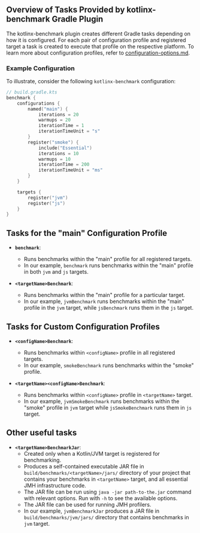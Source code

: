 ## Overview of Tasks Provided by kotlinx-benchmark Gradle Plugin

The kotlinx-benchmark plugin creates different Gradle tasks depending on how it is configured.
For each pair of configuration profile and registered target a task is created to execute that profile on the respective platform.
To learn more about configuration profiles, refer to [configuration-options.md](configuration-options.md).

### Example Configuration

To illustrate, consider the following `kotlinx-benchmark` configuration:

```kotlin
// build.gradle.kts
benchmark {
    configurations {
        named("main") {
            iterations = 20
            warmups = 20
            iterationTime = 1
            iterationTimeUnit = "s"
        }
        register("smoke") {
            include("Essential")
            iterations = 10
            warmups = 10
            iterationTime = 200
            iterationTimeUnit = "ms"
        }
    }

    targets {
        register("jvm")
        register("js")
    }
}
```

## Tasks for the "main" Configuration Profile

- **`benchmark`**:
    - Runs benchmarks within the "main" profile for all registered targets. 
    - In our example, `benchmark` runs benchmarks within the "main" profile in both `jvm` and `js` targets.

- **`<targetName>Benchmark`**:
    - Runs benchmarks within the "main" profile for a particular target.
    - In our example, `jvmBenchmark` runs benchmarks within the "main" profile in the `jvm` target, while `jsBenchmark` runs them in the `js` target.

## Tasks for Custom Configuration Profiles

- **`<configName>Benchmark`**:
    - Runs benchmarks within `<configName>` profile in all registered targets.
    - In our example, `smokeBenchmark` runs benchmarks within the "smoke" profile.

- **`<targetName><configName>Benchmark`**:
    - Runs benchmarks within `<configName>` profile in `<targetName>` target.
    - In our example, `jvmSmokeBenchmark` runs benchmarks within the "smoke" profile in `jvm` target while `jsSmokeBenchmark` runs them in `js` target.

## Other useful tasks

- **`<targetName>BenchmarkJar`**:
    - Created only when a Kotlin/JVM target is registered for benchmarking.
    - Produces a self-contained executable JAR file in `build/benchmarks/<targetName>/jars/` directory of your project that contains your benchmarks in `<targetName>` target, and all essential JMH infrastructure code.
    - The JAR file can be run using `java -jar path-to-the.jar` command with relevant options. Run with `-h` to see the available options.
    - The JAR file can be used for running JMH profilers.
    - In our example, `jvmBenchmarkJar` produces a JAR file in `build/benchmarks/jvm/jars/` directory that contains benchmarks in `jvm` target.
